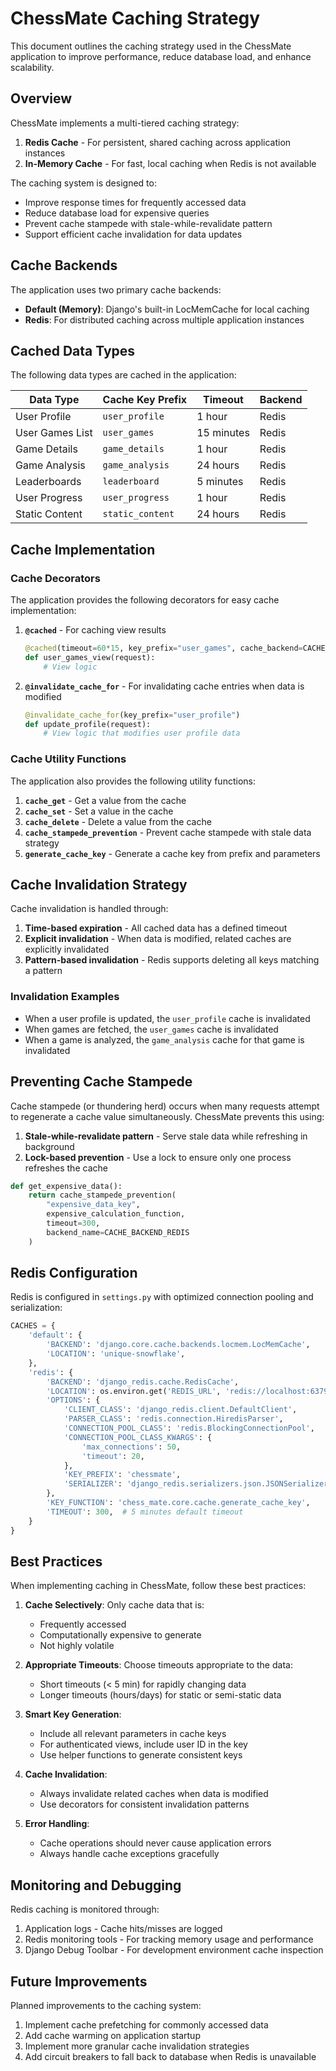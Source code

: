 # ChessMate Caching Strategy

This document outlines the caching strategy used in the ChessMate application to improve performance, reduce database load, and enhance scalability.

## Overview

ChessMate implements a multi-tiered caching strategy:

1. **Redis Cache** - For persistent, shared caching across application instances
2. **In-Memory Cache** - For fast, local caching when Redis is not available

The caching system is designed to:
- Improve response times for frequently accessed data
- Reduce database load for expensive queries
- Prevent cache stampede with stale-while-revalidate pattern
- Support efficient cache invalidation for data updates

## Cache Backends

The application uses two primary cache backends:

- **Default (Memory)**: Django's built-in LocMemCache for local caching
- **Redis**: For distributed caching across multiple application instances

## Cached Data Types

The following data types are cached in the application:

| Data Type | Cache Key Prefix | Timeout | Backend |
|-----------|-----------------|---------|---------|
| User Profile | `user_profile` | 1 hour | Redis |
| User Games List | `user_games` | 15 minutes | Redis |
| Game Details | `game_details` | 1 hour | Redis |
| Game Analysis | `game_analysis` | 24 hours | Redis |
| Leaderboards | `leaderboard` | 5 minutes | Redis |
| User Progress | `user_progress` | 1 hour | Redis |
| Static Content | `static_content` | 24 hours | Redis |

## Cache Implementation

### Cache Decorators

The application provides the following decorators for easy cache implementation:

1. **`@cached`** - For caching view results
   ```python
   @cached(timeout=60*15, key_prefix="user_games", cache_backend=CACHE_BACKEND_REDIS)
   def user_games_view(request):
       # View logic
   ```

2. **`@invalidate_cache_for`** - For invalidating cache entries when data is modified
   ```python
   @invalidate_cache_for(key_prefix="user_profile")
   def update_profile(request):
       # View logic that modifies user profile data
   ```

### Cache Utility Functions

The application also provides the following utility functions:

1. **`cache_get`** - Get a value from the cache
2. **`cache_set`** - Set a value in the cache
3. **`cache_delete`** - Delete a value from the cache
4. **`cache_stampede_prevention`** - Prevent cache stampede with stale data strategy
5. **`generate_cache_key`** - Generate a cache key from prefix and parameters

## Cache Invalidation Strategy

Cache invalidation is handled through:

1. **Time-based expiration** - All cached data has a defined timeout
2. **Explicit invalidation** - When data is modified, related caches are explicitly invalidated
3. **Pattern-based invalidation** - Redis supports deleting all keys matching a pattern

### Invalidation Examples

- When a user profile is updated, the `user_profile` cache is invalidated
- When games are fetched, the `user_games` cache is invalidated
- When a game is analyzed, the `game_analysis` cache for that game is invalidated

## Preventing Cache Stampede

Cache stampede (or thundering herd) occurs when many requests attempt to regenerate a cache value simultaneously. ChessMate prevents this using:

1. **Stale-while-revalidate pattern** - Serve stale data while refreshing in background
2. **Lock-based prevention** - Use a lock to ensure only one process refreshes the cache

```python
def get_expensive_data():
    return cache_stampede_prevention(
        "expensive_data_key",
        expensive_calculation_function,
        timeout=300,
        backend_name=CACHE_BACKEND_REDIS
    )
```

## Redis Configuration

Redis is configured in `settings.py` with optimized connection pooling and serialization:

```python
CACHES = {
    'default': {
        'BACKEND': 'django.core.cache.backends.locmem.LocMemCache',
        'LOCATION': 'unique-snowflake',
    },
    'redis': {
        'BACKEND': 'django_redis.cache.RedisCache',
        'LOCATION': os.environ.get('REDIS_URL', 'redis://localhost:6379/1'),
        'OPTIONS': {
            'CLIENT_CLASS': 'django_redis.client.DefaultClient',
            'PARSER_CLASS': 'redis.connection.HiredisParser',
            'CONNECTION_POOL_CLASS': 'redis.BlockingConnectionPool',
            'CONNECTION_POOL_CLASS_KWARGS': {
                'max_connections': 50,
                'timeout': 20,
            },
            'KEY_PREFIX': 'chessmate',
            'SERIALIZER': 'django_redis.serializers.json.JSONSerializer',
        },
        'KEY_FUNCTION': 'chess_mate.core.cache.generate_cache_key',
        'TIMEOUT': 300,  # 5 minutes default timeout
    }
}
```

## Best Practices

When implementing caching in ChessMate, follow these best practices:

1. **Cache Selectively**: Only cache data that is:
   - Frequently accessed
   - Computationally expensive to generate
   - Not highly volatile

2. **Appropriate Timeouts**: Choose timeouts appropriate to the data:
   - Short timeouts (< 5 min) for rapidly changing data
   - Longer timeouts (hours/days) for static or semi-static data

3. **Smart Key Generation**:
   - Include all relevant parameters in cache keys
   - For authenticated views, include user ID in the key
   - Use helper functions to generate consistent keys

4. **Cache Invalidation**:
   - Always invalidate related caches when data is modified
   - Use decorators for consistent invalidation patterns

5. **Error Handling**:
   - Cache operations should never cause application errors
   - Always handle cache exceptions gracefully

## Monitoring and Debugging

Redis caching is monitored through:

1. Application logs - Cache hits/misses are logged
2. Redis monitoring tools - For tracking memory usage and performance
3. Django Debug Toolbar - For development environment cache inspection

## Future Improvements

Planned improvements to the caching system:

1. Implement cache prefetching for commonly accessed data
2. Add cache warming on application startup
3. Implement more granular cache invalidation strategies
4. Add circuit breakers to fall back to database when Redis is unavailable
